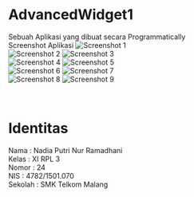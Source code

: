 # AdvancedWidget1
Sebuah Aplikasi yang dibuat secara Programmatically <br>
Screenshot Aplikasi 
![Screenshot 1](https://github.com/nadiaputrinurramadhani/AdvancedWidget1/blob/master/Screenshot_2017_1_8_13_58_21.png)<br> 
![Screenshot 2](https://github.com/nadiaputrinurramadhani/AdvancedWidget1/blob/master/Screenshot_2017_1_8_14_13_34.png)
![Screenshot 3](https://github.com/nadiaputrinurramadhani/AdvancedWidget1/blob/master/Screenshot_2017_1_8_14_53_34.png)<br> 
![Screenshot 4](https://github.com/nadiaputrinurramadhani/AdvancedWidget1/blob/master/Screenshot_2017_1_8_14_53_44.png)
![Screenshot 5](https://github.com/nadiaputrinurramadhani/AdvancedWidget1/blob/master/Screenshot_2017_1_8_15_10_34.png)<br> 
![Screenshot 6](https://github.com/nadiaputrinurramadhani/AdvancedWidget1/blob/master/Screenshot_2017_1_8_15_32_43.png)
![Screenshot 7](https://github.com/nadiaputrinurramadhani/AdvancedWidget1/blob/master/Screenshot_2017_1_9_20_18_27.png)<br> 
![Screenshot 8](https://github.com/nadiaputrinurramadhani/AdvancedWidget1/blob/master/Screenshot_2017_1_9_20_51_36.png)
![Screenshot 9](https://github.com/nadiaputrinurramadhani/AdvancedWidget1/blob/master/Screenshot_2017_1_9_21_52_35.png)<br> 
<br> 
<br> 
# Identitas 
Nama : Nadia Putri Nur Ramadhani <br>
Kelas : XI RPL 3 <br>
Nomor : 24 <br>
NIS : 4782/1501.070 <br>
Sekolah : SMK Telkom Malang <br>
